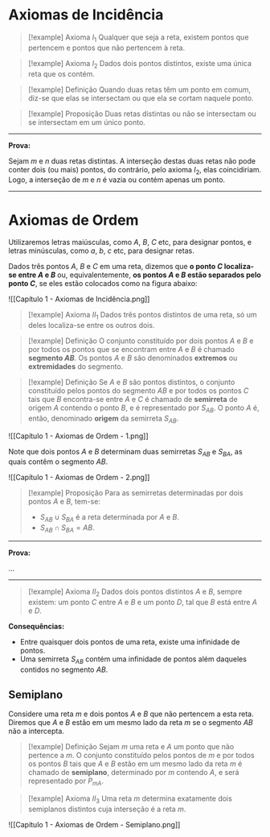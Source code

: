 # Axiomas de Incidência

> [!example] Axioma $I_1$
> Qualquer que seja a reta, existem pontos que pertencem e pontos que não pertencem à reta.

> [!example] Axioma $I_2$
> Dados dois pontos distintos, existe uma única reta que os contém.

> [!example] Definição
> Quando duas retas têm um ponto em comum, diz-se que elas se intersectam ou que ela se cortam naquele ponto.

> [!example] Proposição
> Duas retas distintas ou não se intersectam ou se intersectam em um único ponto.

---

**Prova:**

Sejam $m$ e $n$ duas retas distintas. A interseção destas duas retas não pode conter dois (ou mais) pontos, do contrário, pelo axioma $I_2$, elas coincidiriam. Logo, a interseção de $m$ e $n$ é vazia ou contém apenas um ponto.

---

# Axiomas de Ordem

Utilizaremos letras maiúsculas, como $A$, $B$, $C$ etc, para designar pontos, e letras minúsculas, como $a$, $b$, $c$ etc, para designar retas.

Dados três pontos $A$, $B$ e $C$ em uma reta, dizemos que **o ponto $C$ localiza-se entre $A$ e $B$** ou, equivalentemente, **os pontos $A$ e $B$ estão separados pelo ponto $C$**, se eles estão colocados como na figura abaixo:

![[Capítulo 1 - Axiomas de Incidência.png]]

> [!example] Axioma $II_1$
> Dados três pontos distintos de uma reta, só um deles localiza-se entre os outros dois.

> [!example] Definição
> O conjunto constituído por dois pontos $A$ e $B$ e por todos os pontos que se encontram entre $A$ e $B$ é chamado **segmento $AB$**. Os pontos $A$ e $B$ são denominados **extremos** ou **extremidades** do segmento.

> [!example] Definição
> Se $A$ e $B$ são pontos distintos, o conjunto constituído pelos pontos do segmento $AB$ e por todos os pontos $C$ tais que $B$ encontra-se entre $A$ e $C$ é chamado de **semirreta** de origem $A$ contendo o ponto $B$, e é representado por $S_{AB}$. O ponto $A$ é, então, denominado **origem** da semirreta $S_{AB}$.

![[Capítulo 1 - Axiomas de Ordem - 1.png]]

Note que dois pontos $A$ e $B$ determinam duas semirretas $S_{AB}$ e $S_{BA}$, as quais contêm o segmento $AB$.

![[Capítulo 1 - Axiomas de Ordem - 2.png]]

> [!example] Proposição
> Para as semirretas determinadas por dois pontos $A$ e $B$, tem-se:
> - $S_{AB} \cup S_{BA}$ é a reta determinada por $A$ e $B$.
> - $S_{AB} \cap S_{BA} = AB$.

---

**Prova:**

...

---

> [!example] Axioma $II_2$
> Dados dois pontos distintos $A$ e $B$, sempre existem: um ponto $C$ entre $A$ e $B$ e um ponto $D$, tal que $B$ está entre $A$ e $D$.

**Consequências:**

- Entre quaisquer dois pontos de uma reta, existe uma infinidade de pontos.
- Uma semirreta $S_{AB}$ contém uma infinidade de pontos além daqueles contidos no segmento $AB$.

## Semiplano

Considere uma reta $m$ e dois pontos $A$ e $B$ que não pertencem a esta reta. Diremos que $A$ e $B$ estão em um mesmo lado da reta $m$ se o segmento $AB$ não a intercepta.

> [!example] Definição
> Sejam $m$ uma reta e $A$ um ponto que não pertence a $m$. O conjunto constituído pelos pontos de $m$ e por todos os pontos $B$ tais que $A$ e $B$ estão em um mesmo lado da reta $m$ é chamado de **semiplano**, determinado por $m$ contendo $A$, e será representado por $P_{mA}$.

> [!example] Axioma $II_3$
> Uma reta $m$ determina exatamente dois semiplanos distintos cuja interseção é a reta $m$.

![[Capítulo 1 - Axiomas de Ordem - Semiplano.png]]
